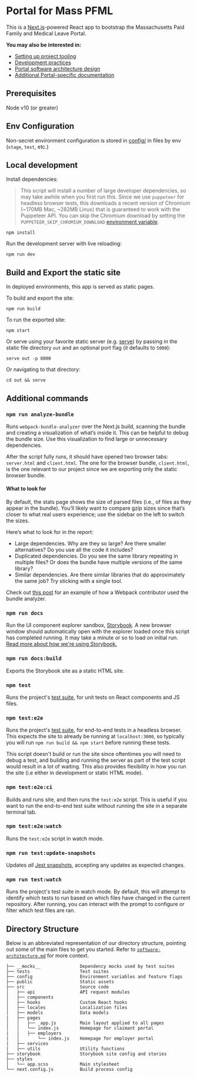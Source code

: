 # Portal for Mass PFML

This is a [Next.js](https://nextjs.org/docs)-powered React app to bootstrap the Massachusetts Paid Family and Medical Leave Portal.

**You may also be interested in:**

- [Setting up project tooling](../README.md)
- [Development practices](../docs/contributing.md)
- [Portal software architecture design](../docs/portal/software-architecture.md)
- [Additional Portal-specific documentation](../docs/portal/)

## Prerequisites

Node v10 (or greater)

## Env Configuration

Non-secret environment configuration is stored in [config/](config/) in files by env (`stage`, `test`, etc.)

## Local development

Install dependencies:

> This script will install a number of large developer dependencies, so may take awhile when you first run this. Since we use `puppeteer` for headless browser tests, this downloads a recent version of Chromium (~170MB Mac, ~282MB Linux) that is guaranteed to work with the Puppeteer API. You can skip the Chromium download by setting the `PUPPETEER_SKIP_CHROMIUM_DOWNLOAD` [environment variable](https://github.com/puppeteer/puppeteer/blob/master/docs/api.md#environment-variables).

```
npm install
```

Run the development server with live reloading:

```
npm run dev
```

## Build and Export the static site

In deployed environments, this app is served as static pages.

To build and export the site:

```
npm run build
```

To run the exported site:

```
npm start
```

Or serve using your favorite static server (e.g. [serve](https://www.npmjs.com/package/serve)) by passing in the static file directory `out` and an optional port flag (it defaults to `5000`):

```
serve out -p 8000
```

Or navigating to that directory:

```
cd out && serve
```

## Additional commands

### `npm run analyze-bundle`

Runs `webpack-bundle-analyzer` over the Next.js build, scanning the bundle and creating a visualization of what’s inside it. This can be helpful to debug the bundle size. Use this visualization to find large or unnecessary dependencies.

After the script fully runs, it should have opened two browser tabs: `server.html` and `client.html`. The one for the browser bundle, `client.html`, is the one relevant to our project since we are exporting only the static browser bundle.

#### What to look for

By default, the stats page shows the size of parsed files (i.e., of files as they appear in the bundle). You’ll likely want to compare gzip sizes since that’s closer to what real users experience; use the sidebar on the left to switch the sizes.

Here’s what to look for in the report:

- Large dependencies. Why are they so large? Are there smaller alternatives? Do you use all the code it includes?
- Duplicated dependencies. Do you see the same library repeating in multiple files? Or does the bundle have multiple versions of the same library?
- Similar dependencies. Are there similar libraries that do approximately the same job? Try sticking with a single tool.

Check out [this post](https://medium.com/webpack/webpack-bits-getting-the-most-out-of-the-commonschunkplugin-ab389e5f318) for an example of how a Webpack contributor used the bundle analyzer.

### `npm run docs`

Run the UI component explorer sandbox, [Storybook](https://storybook.js.org/). A new browser window should automatically open with the explorer loaded once this script has completed running. It may take a minute or so to load on initial run. [Read more about how we're using Storybook.](../docs/portal/storybook.md)

### `npm run docs:build`

Exports the Storybook site as a static HTML site.

### `npm test`

Runs the project's [test suite](../docs/portal/tests.md), for unit tests on React components and JS files.

### `npm test:e2e`

Runs the project's [test suite](../docs/portal/tests.md), for end-to-end tests in a headless browser. This expects the site to already be running at `localhost:3000`, so typically you will run `npm run build && npm start` before running these tests.

This script doesn't build or run the site since oftentimes you will need to debug a test, and building and running the server as part of the test script would result in a lot of waiting. This also provides flexibility in how you run the site (i.e either in development or static HTML mode).

### `npm test:e2e:ci`

Builds and runs site, and then runs the `test:e2e` script. This is useful if you want to run the end-to-end test suite without running the site in a separate terminal tab.

### `npm test:e2e:watch`

Runs the `test:e2e` script in watch mode.

### `npm run test:update-snapshots`

Updates _all_ [Jest snapshots](../docs/portal/tests.md#Snapshot%20tests), accepting any updates as expected changes.

### `npm run test:watch`

Runs the project's test suite in watch mode. By default, this will attempt to identify which tests to run based on which files have changed in the current repository. After running, you can interact with the prompt to configure or filter which test files are ran.

## Directory Structure

Below is an abbreviated representation of our directory structure, pointing out some of the main files to get you started. Refer to [`software-architecture.md`](../docs/portal/software-architecture.md) for more context.

```
├── __mocks__               Dependency mocks used by test suites
├── tests                   Test suites
├── config                  Environment variables and feature flags
├── public                  Static assets
├── src                     Source code
│   ├── api                 API request modules
│   ├── components
│   ├── hooks               Custom React hooks
│   ├── locales             Localization files
│   ├── models              Data models
|   ├── pages
│   │   ├── _app.js         Main layout applied to all pages
│   │   └── index.js        Homepage for claimant portal
|   |   ├── employers
|   │       └── index.js    Homepage for employer portal
|   ├── services
|   ├── utils               Utility functions
├── storybook               Storybook site config and stories
├── styles
│   └── app.scss            Main stylesheet
└── next.config.js          Build process config
```

